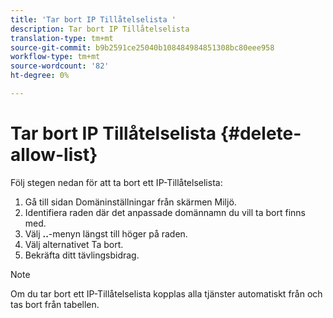 ```yaml
---
title: 'Tar bort IP Tillåtelselista '
description: Tar bort IP Tillåtelselista
translation-type: tm+mt
source-git-commit: b9b2591ce25040b108484984851308bc80eee958
workflow-type: tm+mt
source-wordcount: '82'
ht-degree: 0%

---
```



# Tar bort IP Tillåtelselista {#delete-allow-list}

Följ stegen nedan för att ta bort ett IP-Tillåtelselista:

1. Gå till sidan Domäninställningar från skärmen Miljö.
1. Identifiera raden där det anpassade domännamn du vill ta bort finns med.
1. Välj **..**-menyn längst till höger på raden.
1. Välj alternativet Ta bort.
1. Bekräfta ditt tävlingsbidrag.

>[!NOTE]
>Om du tar bort ett IP-Tillåtelselista kopplas alla tjänster automatiskt från och tas bort från tabellen.

